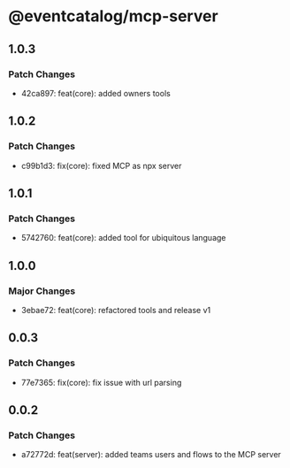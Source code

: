 # @eventcatalog/mcp-server

## 1.0.3

### Patch Changes

- 42ca897: feat(core): added owners tools

## 1.0.2

### Patch Changes

- c99b1d3: fix(core): fixed MCP as npx server

## 1.0.1

### Patch Changes

- 5742760: feat(core): added tool for ubiquitous language

## 1.0.0

### Major Changes

- 3ebae72: feat(core): refactored tools and release v1

## 0.0.3

### Patch Changes

- 77e7365: fix(core): fix issue with url parsing

## 0.0.2

### Patch Changes

- a72772d: feat(server): added teams users and flows to the MCP server
